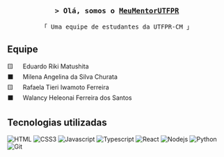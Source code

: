 <!-- Intro  -->
<h3 align="center">
        <samp>&gt; Olá, somos o
                <b><a target="_blank" href="https://github.com/MeuMentorUTFPR">MeuMentorUTFPR</a></b>
        </samp>
</h3>


<p align="center"> 
  <samp>
    「 Uma equipe de estudantes da UTFPR-CM 」
    <br>
  </samp>
</p>

<!-- About Section -->
 ## Equipe
 
<p>
 🟨 &emsp; Eduardo Riki Matushita </a><br/>
 ⬛️ &emsp; Milena Angelina da Silva Churata <br/>
 🟨 &emsp; Rafaela Tieri Iwamoto Ferreira <br/>
 ⬛️ &emsp; Walancy Heleonai Ferreira dos Santos <br/>
</p>

## Tecnologias utilizadas

![HTML](https://img.shields.io/badge/HTML5-E34F26?style=for-the-badge&logo=html5&logoColor=white)
![CSS3](https://img.shields.io/badge/CSS3-1572B6?style=for-the-badge&logo=css3&logoColor=white)
![Javascript](https://img.shields.io/badge/Javascript-F0DB4F?style=for-the-badge&labelColor=black&logo=javascript&logoColor=F0DB4F)
![Typescript](https://img.shields.io/badge/Typescript-007acc?style=for-the-badge&labelColor=black&logo=typescript&logoColor=007acc)
![React](https://img.shields.io/badge/-React-61DBFB?style=for-the-badge&labelColor=black&logo=react&logoColor=61DBFB)
![Nodejs](https://img.shields.io/badge/Nodejs-3C873A?style=for-the-badge&labelColor=black&logo=node.js&logoColor=3C873A)
![Python](https://img.shields.io/badge/python-3670A0?style=for-the-badge&logo=python&logoColor=ffdd54)
![Git](https://img.shields.io/badge/Git-F05032?style=for-the-badge&logo=git&logoColor=white)
